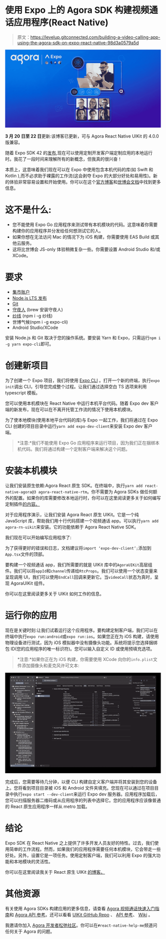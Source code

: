 # 使用 Expo 上的 Agora SDK 构建视频通话应用程序(React Native)

> 原文：<https://levelup.gitconnected.com/building-a-video-calling-app-using-the-agora-sdk-on-expo-react-native-98d3a0579a5d>

![](img/1f393dae6311cae42ef59ecae97ef166.png)

**3 月 20 日至 22 日**更新:该博客已更新，可与 Agora React Native UIKit 的 4.0.0 版兼容。

随着 Expo SDK 42 的[发布](https://blog.expo.dev/expo-sdk-42-579aee2348b6),现在可以使用定制开发客户端定制应用的本地运行时。我花了一段时间来理解所有的新概念，但我真的很兴奋！

本质上，这意味着我们现在可以在 Expo 中使用包含本机代码的库(如 Swift 和 Kotlin ),而不必求助于裸露的工作流(这会剥夺 Expo 的大部分好处和易用性)。新的体验非常容易设置和开始使用。你可以在这个[官方博客](https://blog.expo.dev/expo-sdk-42-579aee2348b6)和[世博会文档](https://docs.expo.dev/clients/getting-started/)中找到更多信息。

# **这不是什么:**

*   您不能使用 Expo Go 应用程序来测试带有本机模块的代码。这意味着你需要构建你的应用程序并分发给任何想测试它的人。
*   如果你想在无法访问 Mac 的情况下为 iOS 构建，你需要使用 EAS Build 或其他云服务。
*   这将比世博会 JS-only 体验稍微复杂一些。你需要设置 Android Studio 和/或 XCode。

# **要求**

*   [集市账户](https://sso.agora.io/en/signup?utm_source=medium&utm_medium=blog&utm_campaign=building-a-video-calling-app-using-the-agora-sdk-on-expo)
*   [Node.js LTS 发布](https://nodejs.org/en/)
*   [Git](https://git-scm.com/)
*   [守夜人](https://facebook.github.io/watchman/docs/install#buildinstall) (brew 安装守夜人)
*   [纱线](https://yarnpkg.com/getting-started/install) (npm i -g 纱线)
*   世博气候(npm i -g expo-cli)
*   Android Studio/XCode

安装 Node.js 和 Git 取决于您的操作系统。要安装 Yarn 和 Expo，只需运行`npm i -g yarn expo-cli`即可。

# **创建新项目**

为了创建一个 Expo 项目，我们将使用 [Expo CLI](https://docs.expo.dev/workflow/expo-cli/) 。打开一个新的终端，执行`expo init`调出 CLI，引导您完成整个过程。让我们通过选择空白 TS 选项来利用 typescript 模板。

您可以使用本机模块在 React Native 中运行本机平台代码。随着 Expo dev 客户端的新发布，现在可以在不离开托管工作流的情况下使用本机模块。

为了使本地模块(使用本地平台代码的库)与 Expo 一起工作，我们将通过在 Expo CLI 创建的项目目录中运行`yarn add expo-dev-client`来安装 Expo dev 客户端。

> *注意:*我们不能使用 Expo Go 应用程序来运行项目，因为我们正在捆绑本机代码。我们将通过构建一个定制客户端来解决这个问题。

# **安装本机模块**

让我们安装原生依赖:Agora React 原生 SDK。在终端中，执行`yarn add react-native-agora@3 agora-react-native-rtm`。你不需要为 Agora SDKs 做任何额外的配置。如果你的库需要修改本地运行时，你可以在这里阅读更多关于如何编写定制插件[的内容。](https://docs.expo.dev/clients/getting-started/#customizing-your-runtime)

对于应用程序演示，让我们安装 Agora React 原生 UIKit。它是一个纯 JavaScript 库，帮助我们用十行代码搭建一个视频通话 app。可以执行`yarn add agora-rn-uikit`来安装。它的功能依赖于 Agora React Native SDK。

我们现在可以开始编写应用程序了:

为了获得更好的错误和日志，文档建议将`import ‘expo-dev-client’;`添加到`App.tsx`文件的顶部。

要构建一个视频通话 app，我们所需要的就是 UIKit 库中的`AgoraUIKit`高层组件。我们可以将`appId`和`channel`传递给`RtcProps`。我们可以使用一个状态变量来呈现调用 UI，我们可以使用`EndCall`回调来更新它。当`videoCall`状态为真时，呈现 AgoraUIKit 组件。

你可以在这里阅读更多关于 UIKit 如何工作的信息。

# **运行你的应用**

现在是关键时刻:让我们试着运行这个应用程序。要构建定制客户端，我们可以在终端中执行`expo run:android`或`expo run:ios`。如果您正在为 iOS 构建，请使用物理设备进行测试，因为 iOS 模拟器中没有摄像头功能。系统将提示您选择捆绑包 ID(您的应用程序的唯一标识符)。您可以输入自定义 ID 或使用预填充选项。

> *注意:*如果你正在为 iOS 构建，你需要使用 XCode 向你的`info.plist`文件添加摄像头和麦克风许可文本:

![](img/a9a8beac3091a73bcbd743e3281e59bb.png)

完成后，您需要等待几分钟，以便 CLI 构建自定义客户端并将其安装到您的设备上。您将看到项目目录被 iOS 和 Android 文件夹填充。您现在可以通过在项目目录中执行`expo start --dev-client`来运行 Expo dev 服务器。应用程序加载后，您可以扫描服务器二维码或从应用程序的列表中选择它。您的应用程序应该像普通的 React 原生应用程序一样从 metro 加载。

# **结论**

Expo SDK 在 React Native 之上提供了许多开发人员友好的特性。过去，我们使用简单的工作流程。然而，如果我们的应用程序需要任何本机模块，它会带走一些好处。另外，设置它是一项任务。使用定制客户端，我们可以利用 Expo 的强大功能和本地模块的灵活性。

你可以在这里阅读我关于 React 原生 UIKit [的博客。](https://www.agora.io/en/creating-a-react-native-video-chat-app-in-a-few-lines-of-code-using-agora-uikit/)

# 其他资源

有关使用 Agora SDKs 构建应用的更多信息，请查看 [Agora 视频通话快速入门指南](https://docs.agora.io/en/Video/landing-page?platform=React%20Native)和 [Agora API 参考](https://docs.agora.io/en/Video/API%20Reference/react_native/index.html)。还可以看看 [UIKit GitHub Repo](https://github.com/AgoraIO-Community/ReactNative-UIKit) 、 [API 参考](https://agoraio-community.github.io/ReactNative-UIKit)、 [Wiki](https://github.com/AgoraIO-Community/ReactNative-UIKit/wiki) 。

我邀请你加入 [Agora 开发者松弛社区](https://www.agora.io/en/join-slack/)。你可以在`#react-native-help-me`频道问任何关于 Agora 的问题。